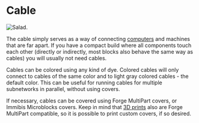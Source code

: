 # Cable

![Salad.](oredict:oc:cable)

The cable simply serves as a way of connecting [computers](../general/computer.md) and machines that are far apart. If you have a compact build where all components touch each other (directly or indirectly, most blocks also behave the same way as cables) you will usually not need cables.

Cables can be colored using any kind of dye. Colored cables will only connect to cables of the same color and to light gray colored cables - the default color. This can be useful for running cables for multiple subnetworks in parallel, without using covers.

If necessary, cables can be covered using Forge MultiPart covers, or Immibis Microblocks covers. Keep in mind that [3D prints](print.md) also are Forge MultiPart compatible, so it is possible to print custom covers, if so desired.
